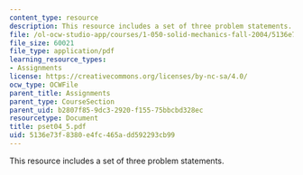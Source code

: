 ```yaml
---
content_type: resource
description: This resource includes a set of three problem statements.
file: /ol-ocw-studio-app/courses/1-050-solid-mechanics-fall-2004/5136e73f8380e4fc465add592293cb99_pset04_5.pdf
file_size: 60021
file_type: application/pdf
learning_resource_types:
- Assignments
license: https://creativecommons.org/licenses/by-nc-sa/4.0/
ocw_type: OCWFile
parent_title: Assignments
parent_type: CourseSection
parent_uid: b2807f85-9dc3-2920-f155-75bbcbd328ec
resourcetype: Document
title: pset04_5.pdf
uid: 5136e73f-8380-e4fc-465a-dd592293cb99
---
```

This resource includes a set of three problem statements.
